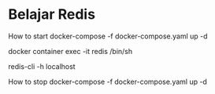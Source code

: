 # Belajar Redis

How to start
docker-compose -f docker-compose.yaml up -d

docker container exec -it redis /bin/sh

redis-cli -h localhost

How to stop
docker-compose -f docker-compose.yaml up -d
